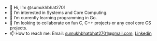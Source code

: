 - 👋 Hi, I’m @sumukhbhat2701
- 👀 I’m interested in Systems and Core Computing.
- 🌱 I’m currently learning programming in Go.
- 💞️ I’m looking to collaborate on fun C, C++ projects or any cool core CS projects.
- 📫 How to reach me: Email: sumukhbhatbhat2701@gmail.com, [Linkedin](https://www.linkedin.com/in/sumukh-bhat-60b4431b2/)

<!---
sumukhbhat2701/sumukhbhat2701 is a ✨ special ✨ repository because its `README.md` (this file) appears on your GitHub profile.
You can click the Preview link to take a look at your changes.
--->
